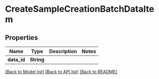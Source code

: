 # CreateSampleCreationBatchDataItem

## Properties

Name | Type | Description | Notes
------------ | ------------- | ------------- | -------------
**data_id** | **String** |  | 

[[Back to Model list]](../README.md#documentation-for-models) [[Back to API list]](../README.md#documentation-for-api-endpoints) [[Back to README]](../README.md)


